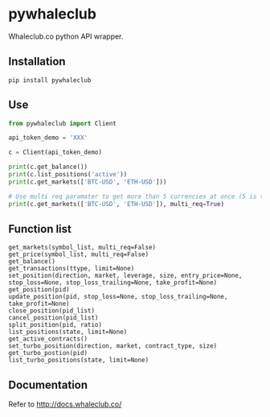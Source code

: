 # pywhaleclub
Whaleclub.co python API wrapper.

## Installation
`pip install pywhaleclub`

## Use
```python
from pywhaleclub import Client

api_token_demo = 'XXX'

c = Client(api_token_demo)

print(c.get_balance())
print(c.list_positions('active'))
print(c.get_markets(['BTC-USD', 'ETH-USD']))

# Use multi req paramater to get more than 5 currencies at once (5 is the current limit of Whaleclub).
print(c.get_markets(['BTC-USD', 'ETH-USD']), multi_req=True)
```

## Function list
```
get_markets(symbol_list, multi_req=False)
get_price(symbol_list, multi_req=False)
get_balance()
get_transactions(ttype, limit=None)
set_position(direction, market, leverage, size, entry_price=None, stop_loss=None, stop_loss_trailing=None, take_profit=None)
get_position(pid)
update_position(pid, stop_loss=None, stop_loss_trailing=None, take_profit=None)
close_position(pid_list)
cancel_position(pid_list)
split_position(pid, ratio)
list_positions(state, limit=None)
get_active_contracts()
set_turbo_position(direction, market, contract_type, size)
get_turbo_postion(pid)
list_turbo_positions(state, limit=None)
```

## Documentation
Refer to http://docs.whaleclub.co/
